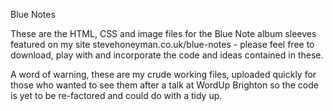 Blue Notes

These are the HTML, CSS and image files for the Blue Note album sleeves featured on my site stevehoneyman.co.uk/blue-notes - please feel free to download, play with and incorporate the code and ideas contained in these. 

A word of warning, these are my crude working files, uploaded quickly for those who wanted to see them after a talk at WordUp Brighton so the code is yet to be re-factored and could do with a tidy up.  
